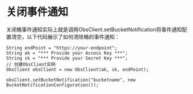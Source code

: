 # 关闭事件通知<a name="obs_21_1804"></a>

关闭桶事件通知实际上就是调用ObsClient.setBucketNotification将事件通知配置清空，以下代码展示了如何清除桶的事件通知：

```
String endPoint = "https://your-endpoint";
String ak = "*** Provide your Access Key ***";
String sk = "*** Provide your Secret Key ***";
// 创建ObsClient实例
ObsClient obsClient = new ObsClient(ak, sk, endPoint);

obsClient.setBucketNotification("bucketname", new BucketNotificationConfiguration());
```


